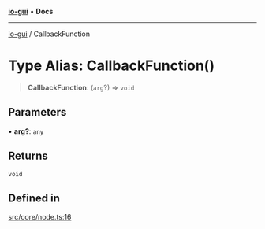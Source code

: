 [**io-gui**](../README.md) • **Docs**

***

[io-gui](../README.md) / CallbackFunction

# Type Alias: CallbackFunction()

> **CallbackFunction**: (`arg`?) => `void`

## Parameters

• **arg?**: `any`

## Returns

`void`

## Defined in

[src/core/node.ts:16](https://github.com/io-gui/io/blob/main/src/core/node.ts#L16)
